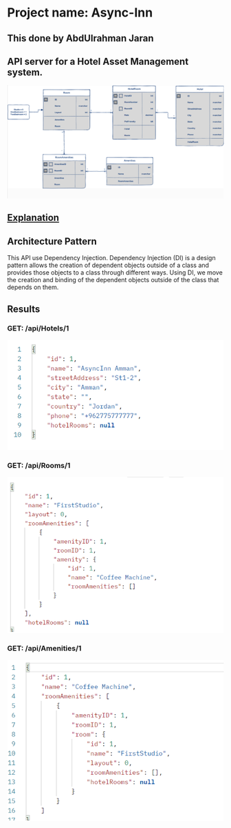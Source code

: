 # Project name: Async-Inn
## This done by AbdUlrahman Jaran

## API server for a Hotel Asset Management system.

![AsyncInnERD.png](./images/AsyncInnERD.png) <br>

## [Explanation](./Explanation.md)

## Architecture Pattern
This API use Dependency Injection.
Dependency Injection (DI) is a design pattern allows the creation of dependent objects outside of a class and provides those objects to a class through different ways. Using DI, we move the creation and binding of the dependent objects outside of the class that depends on them.

## Results
### GET: /api/Hotels/1<br>
![Hotels/1](./images/Hotels-1.png)

### GET: /api/Rooms/1<br>
![Rooms/1](./images/Rooms-1.png)

### GET: /api/Amenities/1<br>
![Amenities/1](./images/Amenities-1.png)

